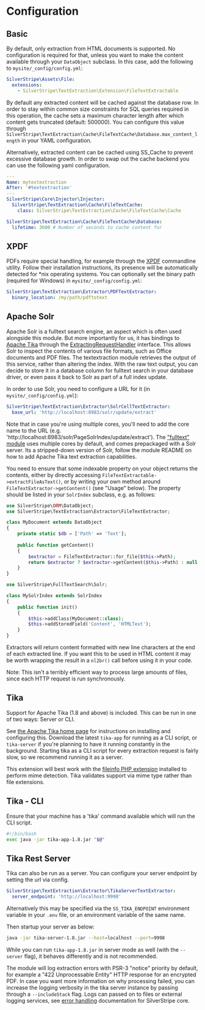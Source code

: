 # Configuration

## Basic

By default, only extraction from HTML documents is supported.
No configuration is required for that, unless you want to make
the content available through your `DataObject` subclass.
In this case, add the following to `mysite/_config/config.yml`:

```yaml
SilverStripe\Assets\File:
  extensions:
    - SilverStripe\TextExtraction\Extension\FileTextExtractable
```

By default any extracted content will be cached against the database row. In order to stay within common size
constraints for SQL queries required in this operation, the cache sets a maximum character length after which
content gets truncated (default: 500000). You can configure this value through
`SilverStripe\TextExtraction\Cache\FileTextCache\Database.max_content_length` in your YAML configuration.

Alternatively, extracted content can be cached using SS_Cache to prevent excessive database growth.
In order to swap out the cache backend you can use the following yaml configuration.

```yaml
---
Name: mytextextraction
After: '#textextraction'
---
SilverStripe\Core\Injector\Injector:
  SilverStripe\TextExtraction\Cache\FileTextCache:
    class: SilverStripe\TextExtraction\Cache\FileTextCache\Cache

SilverStripe\TextExtraction\Cache\FileTextCache\Database:
  lifetime: 3600 # Number of seconds to cache content for
```

## XPDF

PDFs require special handling, for example through the [XPDF](http://www.xpdfreader.com/)
commandline utility. Follow their installation instructions, its presence will be automatically
detected for \*nix operating systems. You can optionally set the binary path (required for Windows) in `mysite/_config/config.yml`:

```yml
SilverStripe\TextExtraction\Extractor\PDFTextExtractor:
  binary_location: /my/path/pdftotext
```

## Apache Solr

Apache Solr is a fulltext search engine, an aspect which is often used
alongside this module. But more importantly for us, it has bindings to [Apache Tika](http://tika.apache.org/)
through the [ExtractingRequestHandler](http://wiki.apache.org/solr/ExtractingRequestHandler) interface.
This allows Solr to inspect the contents of various file formats, such as Office documents and PDF files.
The textextraction module retrieves the output of this service, rather than altering the index.
With the raw text output, you can decide to store it in a database column for fulltext search
in your database driver, or even pass it back to Solr as part of a full index update.

In order to use Solr, you need to configure a URL for it (in `mysite/_config/config.yml`):

```yml
SilverStripe\TextExtraction\Extractor\SolrCellTextExtractor:
  base_url: 'http://localhost:8983/solr/update/extract'
```

Note that in case you're using multiple cores, you'll need to add the core name to the URL
(e.g. 'http://localhost:8983/solr/PageSolrIndex/update/extract').
The ["fulltext" module](https://github.com/silverstripe-labs/silverstripe-fulltextsearch)
uses multiple cores by default, and comes prepackaged with a Solr server.
Its a stripped-down version of Solr, follow the module README on how to add
Apache Tika text extraction capabilities.

You need to ensure that some indexable property on your object
returns the contents, either by directly accessing `FileTextExtractable->extractFileAsText()`,
or by writing your own method around `FileTextExtractor->getContent()` (see "Usage" below).
The property should be listed in your `SolrIndex` subclass, e.g. as follows:

```php
use SilverStripe\ORM\DataObject;
use SilverStripe\TextExtraction\Extractor\FileTextExtractor;

class MyDocument extends DataObject
{
	private static $db = ['Path' => 'Text'];
	
	public function getContent()
	{
		$extractor = FileTextExtractor::for_file($this->Path);
		return $extractor ? $extractor->getContent($this->Path) : null;
	}
}

use SilverStripe\FullTextSearch\Solr;

class MySolrIndex extends SolrIndex
{
	public function init()
	{
		$this->addClass(MyDocument::class);
		$this->addStoredField('Content', 'HTMLText');
	}
}
```

Extractors will return content formatted with new line characters at the end of each extracted line. If you want
this to be used in HTML content it may be worth wrapping the result in a `nl2br()` call before using it in your
code.

Note: This isn't a terribly efficient way to process large amounts of files, since
each HTTP request is run synchronously.

## Tika

Support for Apache Tika (1.8 and above) is included. This can be run in one of two ways: Server or CLI.

See [the Apache Tika home page](http://tika.apache.org/1.8/index.html) for instructions on installing and
configuring this. Download the latest `tika-app` for running as a CLI script, or `tika-server` if you're planning
to have it running constantly in the background. Starting tika as a CLI script for every extraction request
is fairly slow, so we recommend running it as a server.

This extension will best work with the [fileinfo PHP extension](http://php.net/manual/en/book.fileinfo.php)
installed to perform mime detection. Tika validates support via mime type rather than file extensions.

## Tika - CLI

Ensure that your machine has a 'tika' command available which will run the CLI script.

```bash
#!/bin/bash
exec java -jar tika-app-1.8.jar "$@"
```

## Tika Rest Server

Tika can also be run as a server. You can configure your server endpoint by setting the url via config.

```yaml
SilverStripe\TextExtraction\Extractor\TikaServerTextExtractor:
  server_endpoint: 'http://localhost:9998'
```

Alternatively this may be specified via the `SS_TIKA_ENDPOINT` environment variable in your `.env` file, or an
environment variable of the same name.


Then startup your server as below:

```bash
java -jar tika-server-1.8.jar --host=localhost --port=9998
```

While you can run `tika-app-1.8.jar` in server mode as well (with the `--server` flag),
it behaves differently and is not recommended.

The module will log extraction errors with PSR-3 "notice" priority by default,
for example a "422 Unprocessable Entity" HTTP response for an encrypted PDF.
In case you want more information on why processing failed, you can increase
the logging verbosity in the tika server instance by passing through
a `--includeStack` flag. Logs can passed on to files or external logging services,
see [error handling](http://doc.silverstripe.org/en/developer_guides/debugging/error_handling)
documentation for SilverStripe core.
